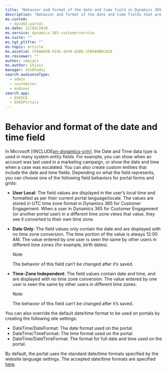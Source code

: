 ```yaml
---
title: "Behavior and format of the date and time field in Dynamics 365 for Customer Engagement | MicrosoftDocs"
description: "Behavior and format of the date and time fields that are used in a portal."
ms.custom: 
  - dyn365-portal
ms.date: 12/03/2018
ms.service: dynamics-365-customerservice
ms.suite: ""
ms.tgt_pltfrm: ""
ms.topic: article
ms.assetid: CF6AA85B-9191-4249-A2DD-2FB5A8B0C410
ms.reviewer: ""
author: sbmjais
ms.author: shjais
manager: shubhadaj
search.audienceType: 
  - admin
  - customizer
  - enduser
search.app: 
  - D365CE
  - D365Portals
---
```


# Behavior and format of the date and time field

In Microsoft [!INCLUDE[pn-dynamics-crm](../includes/pn-dynamics-crm.md)], the Date and Time data type is used in many system entity fields. For example, you can show when an account was last used in a marketing campaign, or show the date and time when a case was escalated. You can also create custom entities that include the date and time fields. Depending on what the field represents, you can choose one of the following field behaviors for portal forms and grids: 
- **User Local**: The field values are displayed in the user’s local time and formatted as per their current portal language/locale. The values are stored in UTC time zone format in Dynamics 365 for Customer Engagement. When a user in Dynamics 365 for Customer Engagement (or another portal user) in a different time zone views that value, they see it converted to their own time zone.
- **Date Only**: The field values only contain the date and are displayed with no time zone conversion. The time portion of the value is always 12:00 AM. The value entered by one user is seen the same by other users in different time zones (for example, birth dates).
  
  > [!Note]
  > The behavior of this field can’t be changed after it’s saved.
  
- **Time-Zone Independent**: The field values contain date and time, and are displayed with no time zone conversion. The value entered by one user is seen the same by other users in different time zones.
  
  > [!Note]
  > The behavior of this field can’t be changed after it’s saved.

You can also override the default date/time format to be used on portals by creating the following site settings:
- DateTime/DateFormat: The date format used on the portal. 
- DateTime/TimeFormat: The time format used on the portal. 
- DateTime/DateTimeFormat: The format for full date and time used on the portal.

By default, the portal uses the standard date/time formats specified by the website language settings.
The accepted date/time formats are specified [here](https://docs.microsoft.com/dotnet/standard/base-types/custom-date-and-time-format-strings).
